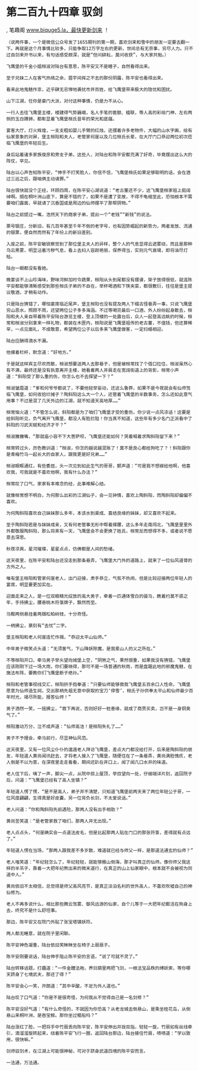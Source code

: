 # 第二百九十四章 驭剑
, 笔趣阁 www.biquge5.la，最快更新剑来 ！

    （说两件事，一个是微信公众号发了1655期刊的第一期，喜欢剑来和雪中的朋友一定要去翻一下。再就是这个月事情比较多，只能争取12万字左右的更新，世间总有无奈事，穷尽人力。只不过自剑来开书以来，有句话感受颇深，就是“但问耕耘，莫问收获”，与大家共勉。）

    飞鹰堡的千金小姐桓淑对陆台有意思，陈平安又不是瞎子，自然看得出来。

    至于兄妹二人在客气热络之余，眉宇间挥之不去的那份阴霾，陈平安也看得出来。

    看来此地鬼魅作祟，近乎肆无忌惮地袭扰市井百姓，给飞鹰堡带来极大的隐忧和困扰。

    山下江湖，任你是豪门大派，对付这种事情，仍是力不从心。

    一行人去往飞鹰堡主楼，楼建得气势巍峨，名人手笔的匾额、楹联，等人高的彩绘门神，左右两侧的玉白蹲狮，都彰显着飞鹰堡桓氏昔年的荣光和底蕴。

    宴客大厅，灯火辉煌，一支支粗如婴儿手臂的红烛，还摆着许多老物件，大幅的山水字画，绘有仙家景象的对屏，堡主桓阳和夫人，老管家何崖以及几位桓氏长辈，在大厅门口恭迎两位初次莅临飞鹰堡的年轻后生。

    身后站着诸多家族俊彦和旁支子弟，这些人，对陆台和陈平安都充满了好奇，毕竟摆出这么大的阵仗，罕见。

    陆台以心声告知陈平安，“伸手不打笑脸人，你信不信，飞鹰堡桓氏如果足够聪明的话，会在酒过三巡之后，跟咱俩主动请罪。”

    陆台很快就没个正经，环顾四周，在陈平安心湖说道：“老古董还不少，这飞鹰堡桓家祖上挺阔绰啊。搁在桐叶洲山底下，算是不错的了，如果不是遭了变故，不得不龟缩至此，恐怕根本不需要咱们露面，早就请了沉香国或是周边的仙师摆平了那帮阴物。”

    陆台之前提过一嘴，浩然天下的商家子弟，提出一个“老钱”“新钱”的说法。

    票号银庄，分新旧，有几百年甚至千年不倒的老字号，也有因势崛起的新势力，两者发放、流通的银票，便自然而然有了年份上的新旧差别。

    入座之前，陈平安敏锐察觉到了那位堡主夫人的异样，整个人的气息显得云遮雾绕，而且是那种乌云黑雾，明显沾着污秽气息，看上去妇人容颜艳丽，保养得当，实则元气衰竭，即将油尽灯枯。

    陆台一眼都没有看她。

    晚宴谈不上山珍海味，野味河鲜加时令蔬果，桓阳从头到尾都没有摆谱，架子放得很低，就连陈平安都能够清晰感受到那些桓氏子弟的不自在，举杯喝酒和下筷夹菜，都很敷衍，往往是堡主提议敬酒，才稍有动作。

    只是陆台猜错了，哪怕宴席临近尾声，堡主桓阳也没有提及两人下榻古怪巷弄一事，只说飞鹰堡穷山恶水，照顾不周，还望两位公子多多海涵。不过等喝完最后一口酒，外人纷纷起身散去，桓阳和夫人亲自带着陈平安陆台游览主楼，登上顶楼的一处露台后，众人一起登高远眺的时候，桓常和桓淑分别拿来一样礼物，都装在木匣内，桓阳说是飞鹰堡祖传的老古董，不值钱，但还算稀罕，一点见面礼，不成敬意，希望两位公子以后多来飞鹰堡做客，一定扫榻相迎。

    陆台应酬得滴水不漏。

    他摸着栏杆，默念道：“好地方。”

    于是就这样宾主尽欢而散，桓淑想要送两人去那巷子，但是被桓常找了个借口拉住，桓淑虽然心有不满，最终还是没有执意离开主楼，她看着两人并肩走在宽阔街道上的背影，桓常小声道：“斜阳受了那么重的伤，你怎么也不去探望一下？”

    桓淑皱眉道：“爹和何爷爷都说了，不要他轻举妄动，还这么鲁莽，如果不是今夜就会有仙师驾临飞鹰堡，如何收拾烂摊子？陶斜阳这么大一个人，还管着飞鹰堡的半数事务，怎么还如此意气用事？不过是混了几天外边的江湖，就不知道天高地厚……”

    桓常恼火道：“不管怎么说，斜阳都是为了咱们飞鹰堡才受的重伤，你少说一点风凉话！这要是给斜阳听见，负气离开飞鹰堡，都没人有脸拦阻！你当真不知道，这些年有多少名门正派看中了斜阳的习武天赋和经济才干？”

    桓淑撇撇嘴，“那就庙小容不下大菩萨呗，飞鹰堡还能如何？哭着喊着求陶斜阳留下来？”

    桓常转过头，厉色教训道：“桓淑，你怎的越说越混账了！莫不是良心都给狗吃了？！斜阳跟你是青梅竹马一起长大的自家人，跟我更是好兄弟……”

    桓淑眼眶通红，有些委屈，头一次见到如此生气的哥哥，颤声道：“可是我不想嫁给他啊，他喜欢我，可我就是不喜欢他啊，我有什么办法？”

    桓常叹了口气，家家有本难念的经，此事难解心结。

    就像桓常想不明白，为何那么出彩的江湖仙子，会一见钟情，喜欢上陶斜阳，而陶斜阳却偏偏不喜欢。

    为何陶斜阳喜欢自己妹妹那么多年，本该水到渠成、喜结良缘的妹妹，却又喜欢不起来。

    至于陶斜阳若是与妹妹成亲，又有何老管事无形中帮着撑腰，这么多年走南闯北，飞鹰堡里里外外都敬服陶斜阳，那么将来有一天，飞鹰堡会不会更换了姓氏，桓常反而想得不多，或者说不愿意去深思。

    秋夜凉爽，星河璀璨，星星点点，仿佛都是人间的愁绪。

    这天夜里，在陈平安和陆台还没走到那条巷弄，飞鹰堡大门外的道路上，就来了一位仙风道骨的方外之人。

    唯有堡主桓阳和管家何崖老人，出门迎接，肃手恭立，气氛不热闹，但是比较迎接两位年轻人的宴席，明显要更加实在。

    迎面走来之人，是一位双眼精光绽放的高大男子，牵着一匹通体雪白的骏马，瞧着约莫不惑之年，手持拂尘，腰悬桃木符箓牌子，飘然而至。

    马鞍两侧悬挂着两捆松柏树枝，十分奇怪。

    一柄拂尘，篆刻有“去忧”二字。

    堡主桓阳和老人何崖连忙作揖，“恭迎太平山仙师。”

    中年男子微笑点头道：“无须客气，下山降妖除魔，是我辈山人的义之所在。”

    不等桓阳开口，牵马男子举头望向城堡上空，“阴煞之气，果然很重，如果我没有猜错，飞鹰堡应该刚刚下过一场大雨，你们要晓得，那可不是一场普通的秋雨，而是盘踞此地的邪魔鬼魅，在施法布阵，要教你们飞鹰堡断子绝孙。”

    桓阳和老管事视线交汇，桓阳拱手抱拳道：“只要仙师能够救我飞鹰堡五百余口人性命，飞鹰堡愿意为仙师造生祠，交出那柄先祖无意中获取的宝刀‘停雪’，桓氏子孙供奉太平山和仙师最少百年时光，竭尽所能，报答仙师！”

    男子洒然一笑，一摇拂尘，“救下再说，否则好好一桩善缘，就成了商贾买卖，岂不是一身铜臭气了。”

    桓阳激动万分，泣不成声道：“仙师高洁！是桓阳失礼了……”

    男子不予理会，牵马前行，尽显神仙风范。

    这天夜里，又有一位风尘仆仆的邋遢老人拜访飞鹰堡，差点大门都没给打开，后来是陶斜阳的朋友，年轻道人黄尚闻讯赶去，才将老人接入了飞鹰堡，随便住在了一条巷弄，黄尚满脸愧疚，老人倒是不以为意，在深夜里走走看看，期间还趴在井口上，闻了闻几口水井的味道。

    老人住下后，咦了一声，脚尖一点，从院中掠上屋顶，举目望向一处，仔细端详片刻，返回院子后，问道：“飞鹰堡已经有了高人坐镇？”

    年轻道人愣了愣，“是不是高人，弟子并不清楚，只知道飞鹰堡前两天来了两位年轻公子哥，一位风度翩翩，生得真是好皮囊，另一位背负长剑，不太爱说话。”

    老人问道：“你和陶斜阳先前遇险，那两人没有出手相助？”

    黄尚苦笑道：“是老管家救了咱们，那两人并无出现。”

    老人点点头，“何崖确实会一点道法皮毛，但是比起那两人贴在门口的那张符箓，差得就有点远了。”

    年轻道人愣在当场，“那两人跟我差不多岁数，难道就已经与师父一样，是那道法通玄的仙师？”

    老人嗤笑道：“年纪轻怎么了，年纪轻轻，就能够搬山倒海，那才叫真正的仙师。像你师父我这样的半吊子，靠着一大把年纪熬出来的微末道行，在真正的山上仙家眼中，根本就不会被视为同道中人。”

    黄尚依旧不太相信，总觉得是师父高风亮节，是真正淡泊名利的世外高人，不喜欢吹嘘自己的神仙修为。

    老人不再多说什么，相比那些腾云驾雾、御风远游的仙家，自个儿等于一大把年纪都活在狗身上去，终究不是什么舒坦事。

    那边，陈平安又在院门外贴了张宝塔镇妖符。

    两人都无睡意，就在院子里闲聊。

    陈平安神色凝重，陆台依旧笑眯眯坐在椅子上扇扇子。

    陈平安刚要说话，陆台伸手阻止陈平安的言语，“说了可就不灵了。”

    陆台转移话题，打趣道：“一件金醴法袍，养剑葫里两把飞剑，一根法宝品秩的缚妖索，等你哪天跻身了七境武夫，那还了得？”

    陈平安会心一笑，开朗道：“其中辛酸，不足为外人道也。”

    陆台叹了口气道：“你是不是很奇怪，为何我从不觉得自己是一名剑修？”

    陈平安没好气道：“有什么奇怪的，不就因为你恐高？从老龙城去倒悬山，是乘坐桂花岛，从倒悬山来桐叶洲，是吞宝鲸。那你坐过鲲船吗？”

    陆台涨红了脸，一把将手中竹扇丢向陈平安，陈平安伸出并拢双指，轻轻一旋，竹扇如有丝线牵引，滴溜溜旋转起来，绕着陈平安飞行一圈，返回陆台那边，陆台接住竹扇，啧啧道：“学以致用，很快嘛。”

    剑师驭剑术，在江湖上可能很神秘，可对于跻身武道四境的陈平安而言。

    一法通，万法通。